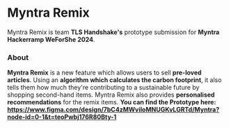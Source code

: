 # Myntra Remix
Myntra Remix is team **TLS Handshake's** prototype submission for **Myntra Hackerramp WeForShe 2024**.
### About
**Myntra Remix** is a new feature which allows users to sell **pre-loved articles**. Using an **algorithm which calculates the carbon footprint**, it also tells them how much they're contributing to a sustainable future by shopping second-hand items. Myntra Remix also provides **personalised recommendations** for the remix items.
<b> You can find the Prototype here: <https://www.figma.com/design/7bC4zMWviIoMNUGKvLGRTd/Myntra?node-id=0-1&t=teoPwbj176R80Bty-1> </b>
